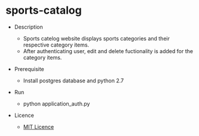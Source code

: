 # sports-catalog

* Description
  * Sports catelog website displays sports categories and their respective category items.
  * After authenticating user, edit and delete fuctionality is added for the category items.
  
* Prerequisite
  * Install postgres database and python 2.7
  
* Run
  * python application_auth.py
  
* Licence
  * [MIT Licence](https://github.com/kaushikdivya/sports-catalog/blob/master/LICENSE)
